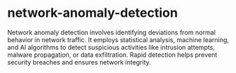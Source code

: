 # network-anomaly-detection
Network anomaly detection involves identifying deviations from normal behavior in network traffic. It employs statistical analysis, machine learning, and AI algorithms to detect suspicious activities like intrusion attempts, malware propagation, or data exfiltration. Rapid detection helps prevent security breaches and ensures network integrity.
